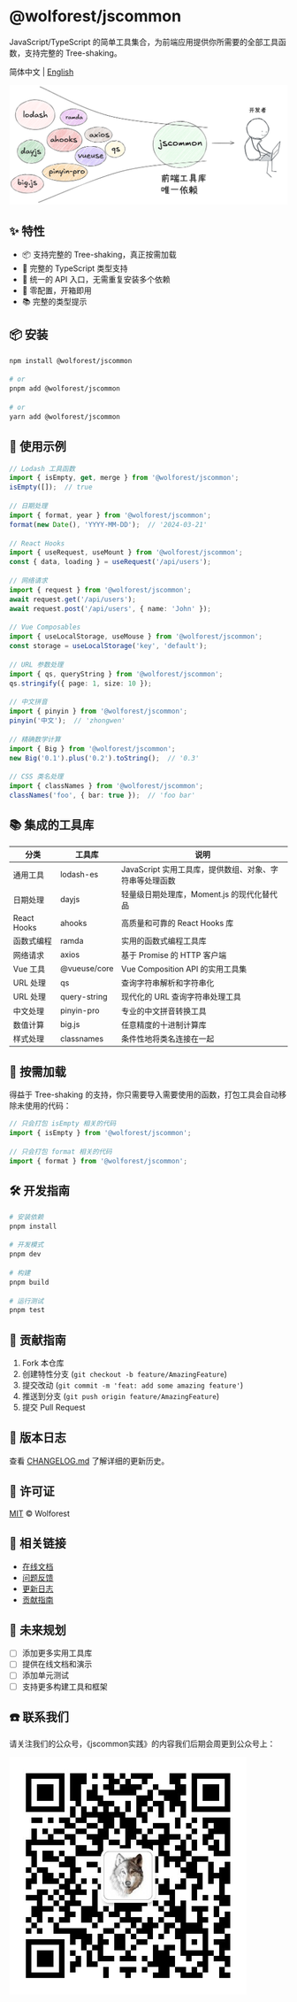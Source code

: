 # @wolforest/jscommon
JavaScript/TypeScript 的简单工具集合，为前端应用提供你所需要的全部工具函数，支持完整的 Tree-shaking。

简体中文 | [English](./README.md)

![](/design.png)

## ✨ 特性
+ 📦 支持完整的 Tree-shaking，真正按需加载
+ 🔧 完整的 TypeScript 类型支持
+ 🎯 统一的 API 入口，无需重复安装多个依赖
+ 🚀 零配置，开箱即用
+ 📚 完整的类型提示

## 📦 安装
```bash
npm install @wolforest/jscommon

# or
pnpm add @wolforest/jscommon

# or
yarn add @wolforest/jscommon
```

## 🚀 使用示例

```typescript
// Lodash 工具函数
import { isEmpty, get, merge } from '@wolforest/jscommon';
isEmpty([]);  // true

// 日期处理
import { format, year } from '@wolforest/jscommon';
format(new Date(), 'YYYY-MM-DD');  // '2024-03-21'

// React Hooks
import { useRequest, useMount } from '@wolforest/jscommon';
const { data, loading } = useRequest('/api/users');

// 网络请求
import { request } from '@wolforest/jscommon';
await request.get('/api/users');
await request.post('/api/users', { name: 'John' });

// Vue Composables
import { useLocalStorage, useMouse } from '@wolforest/jscommon';
const storage = useLocalStorage('key', 'default');

// URL 参数处理
import { qs, queryString } from '@wolforest/jscommon';
qs.stringify({ page: 1, size: 10 });

// 中文拼音
import { pinyin } from '@wolforest/jscommon';
pinyin('中文');  // 'zhongwen'

// 精确数学计算
import { Big } from '@wolforest/jscommon';
new Big('0.1').plus('0.2').toString();  // '0.3'

// CSS 类名处理
import { classNames } from '@wolforest/jscommon';
classNames('foo', { bar: true });  // 'foo bar'
```

## 📚 集成的工具库
| 分类 | 工具库 | 说明 |
| --- | --- | --- |
| 通用工具 | lodash-es | JavaScript 实用工具库，提供数组、对象、字符串等处理函数 |
| 日期处理 | dayjs | 轻量级日期处理库，Moment.js 的现代化替代品 |
| React Hooks | ahooks | 高质量和可靠的 React Hooks 库 |
| 函数式编程 | ramda | 实用的函数式编程工具库 |
| 网络请求 | axios | 基于 Promise 的 HTTP 客户端 |
| Vue 工具 | @vueuse/core | Vue Composition API 的实用工具集 |
| URL 处理 | qs | 查询字符串解析和字符串化 |
| URL 处理 | query-string | 现代化的 URL 查询字符串处理工具 |
| 中文处理 | pinyin-pro | 专业的中文拼音转换工具 |
| 数值计算 | big.js | 任意精度的十进制计算库 |
| 样式处理 | classnames | 条件性地将类名连接在一起 |


## 🔨 按需加载
得益于 Tree-shaking 的支持，你只需要导入需要使用的函数，打包工具会自动移除未使用的代码：

```typescript
// 只会打包 isEmpty 相关的代码
import { isEmpty } from '@wolforest/jscommon';

// 只会打包 format 相关的代码
import { format } from '@wolforest/jscommon';
```

## 🛠️ 开发指南
```bash
# 安装依赖
pnpm install

# 开发模式
pnpm dev

# 构建
pnpm build

# 运行测试
pnpm test
```

## 🤝 贡献指南
1. Fork 本仓库
2. 创建特性分支 (`git checkout -b feature/AmazingFeature`)
3. 提交改动 (`git commit -m 'feat: add some amazing feature'`)
4. 推送到分支 (`git push origin feature/AmazingFeature`)
5. 提交 Pull Request

## 📝 版本日志
查看 [CHANGELOG.md](./CHANGELOG.md) 了解详细的更新历史。

## 📄 许可证
[MIT](./LICENSE) © Wolforest

## 🔗 相关链接
+ [在线文档](https://1t1d.com)
+ [问题反馈](https://github.com/wolforest/jscommon/issues)
+ [更新日志](./CHANGELOG.md)
+ [贡献指南](./CONTRIBUTING.md)

## 🎯 未来规划
- [ ] 添加更多实用工具库
- [ ] 提供在线文档和演示
- [ ] 添加单元测试
- [ ] 支持更多构建工具和框架

## ☎️ 联系我们
请关注我们的公众号，《jscommon实践》的内容我们后期会周更到公众号上：

![](/qr_code_for_team.png)